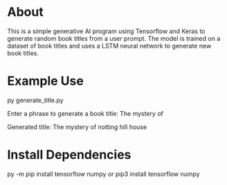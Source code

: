 # About
This is a simple generative AI program using Tensorflow and Keras to generate random book titles from a user prompt. 
The model is trained on a dataset of book titles and uses a LSTM neural network to generate new book titles.

# Example Use
py generate_title.py

Enter a phrase to generate a book title: The mystery of

Generated title: The mystery of notting hill house

# Install Dependencies
py -m pip install tensorflow numpy
or
pip3 install tensorflow numpy
